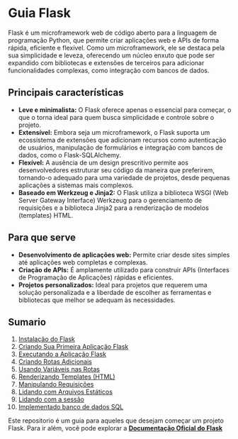 # Guia Flask
Flask é um microframework web de código aberto para a linguagem de programação Python, que permite criar aplicações web e APIs de forma rápida, eficiente e flexível. Como um microframework, ele se destaca pela sua simplicidade e leveza, oferecendo um núcleo enxuto que pode ser expandido com bibliotecas e extensões de terceiros para adicionar funcionalidades complexas, como integração com bancos de dados. 

## Principais características
- **Leve e minimalista:** O Flask oferece apenas o essencial para começar, o que o torna ideal para quem busca simplicidade e controle sobre o projeto. 
- **Extensível:** Embora seja um microframework, o Flask suporta um ecossistema de extensões que adicionam recursos como autenticação de usuários, manipulação de formulários e integração com bancos de dados, como o Flask-SQLAlchemy. 
- **Flexível:** A ausência de um design prescritivo permite aos desenvolvedores estruturar seu código da maneira que preferirem, tornando-o adequado para uma variedade de projetos, desde pequenas aplicações a sistemas mais complexos. 
- **Baseado em Werkzeug e Jinja2:** O Flask utiliza a biblioteca WSGI (Web Server Gateway Interface) Werkzeug para o gerenciamento de requisições e a biblioteca Jinja2 para a renderização de modelos (templates) HTML. 

## Para que serve
- **Desenvolvimento de aplicações web:** Permite criar desde sites simples até aplicações web completas e complexas. 
- **Criação de APIs:** É amplamente utilizado para construir APIs (Interfaces de Programação de Aplicações) rápidas e eficientes. 
- **Projetos personalizados:** Ideal para projetos que requerem uma solução personalizada e a liberdade de escolher as ferramentas e bibliotecas que melhor se adequam às necessidades.

## Sumario
1. [Instalação do Flask](./InstalacaoFlask.md)
2. [Criando Sua Primeira Aplicação Flask](./AplicacaoFlask.md)
3. [Executando a Aplicação Flask](./ExecutandoFlask.md)
4. [Criando Rotas Adicionais](./Rotas.md)
5. [Usando Variáveis nas Rotas](./VariaveisRotas.md)
6. [Renderizando Templates (HTML)](./RenderizandoTemplates.md)
7. [Manipulando Requisições](./ManipulandoRequisicoes.md)
8. [Lidando com Arquivos Estáticos](./ArquivosEstaticos.md)
9. [Lidando com a sessão](./Sessao.md)
10. [Implementado banco de dados SQL](./BancoDados.md)

Este repositorio é um guia para aqueles que desejam começar um projeto Flask. Para ir além, você pode explorar a [**Documentação Oficial do Flask**](https://flask.palletsprojects.com/)
